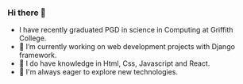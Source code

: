 ### Hi there 👋


-  I have recently graduated PGD in science in Computing at Griffith College.
- 🔭 I’m currently working on web development projects with Django framework.
- 🌱 I do have knowledge in Html, Css, Javascript and React.
- 💬 I'm always eager to explore new technologies.

<!--
**tolgakb/tolgakb** is a ✨ _special_ ✨ repository because its `README.md` (this file) appears on your GitHub profile.

Here are some ideas to get you started:
-->
